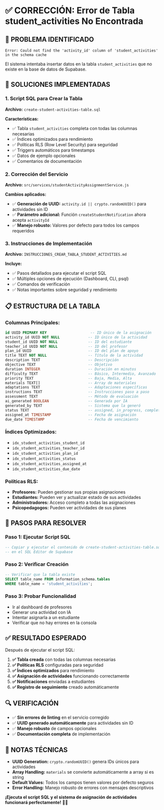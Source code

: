 # ✅ CORRECCIÓN: Error de Tabla student_activities No Encontrada

## 🎯 **PROBLEMA IDENTIFICADO**
```
Error: Could not find the 'activity_id' column of 'student_activities' in the schema cache
```

El sistema intentaba insertar datos en la tabla `student_activities` que no existe en la base de datos de Supabase.

## 🔧 **SOLUCIONES IMPLEMENTADAS**

### **1. Script SQL para Crear la Tabla**
**Archivo:** `create-student-activities-table.sql`

**Características:**
- ✅ Tabla `student_activities` completa con todas las columnas necesarias
- ✅ Índices optimizados para rendimiento
- ✅ Políticas RLS (Row Level Security) para seguridad
- ✅ Triggers automáticos para timestamps
- ✅ Datos de ejemplo opcionales
- ✅ Comentarios de documentación

### **2. Corrección del Servicio**
**Archivo:** `src/services/studentActivityAssignmentService.js`

**Cambios aplicados:**
- ✅ **Generación de UUID:** `activity.id || crypto.randomUUID()` para actividades sin ID
- ✅ **Parámetro adicional:** Función `createStudentNotification` ahora acepta `activityId`
- ✅ **Manejo robusto:** Valores por defecto para todos los campos requeridos

### **3. Instrucciones de Implementación**
**Archivo:** `INSTRUCCIONES_CREAR_TABLA_STUDENT_ACTIVITIES.md`

**Incluye:**
- ✅ Pasos detallados para ejecutar el script SQL
- ✅ Múltiples opciones de ejecución (Dashboard, CLI, psql)
- ✅ Comandos de verificación
- ✅ Notas importantes sobre seguridad y rendimiento

## 📋 **ESTRUCTURA DE LA TABLA**

### **Columnas Principales:**
```sql
id UUID PRIMARY KEY                    -- ID único de la asignación
activity_id UUID NOT NULL             -- ID único de la actividad
student_id UUID NOT NULL              -- ID del estudiante
teacher_id UUID NOT NULL              -- ID del profesor
plan_id UUID                          -- ID del plan de apoyo
title TEXT NOT NULL                   -- Título de la actividad
description TEXT                      -- Descripción
objective TEXT                        -- Objetivo
duration INTEGER                      -- Duración en minutos
difficulty TEXT                       -- Básico, Intermedio, Avanzado
priority TEXT                         -- Baja, Media, Alta
materials TEXT[]                      -- Array de materiales
adaptations TEXT                      -- Adaptaciones específicas
instructions TEXT                     -- Instrucciones paso a paso
assessment TEXT                       -- Método de evaluación
ai_generated BOOLEAN                  -- Generada por IA
generated_by TEXT                     -- Sistema que la generó
status TEXT                           -- assigned, in_progress, completed, cancelled
assigned_at TIMESTAMP                 -- Fecha de asignación
due_date TIMESTAMP                    -- Fecha de vencimiento
```

### **Índices Optimizados:**
- `idx_student_activities_student_id`
- `idx_student_activities_teacher_id`
- `idx_student_activities_plan_id`
- `idx_student_activities_status`
- `idx_student_activities_assigned_at`
- `idx_student_activities_due_date`

### **Políticas RLS:**
- **Profesores:** Pueden gestionar sus propias asignaciones
- **Estudiantes:** Pueden ver y actualizar estado de sus actividades
- **Administradores:** Acceso completo a todas las asignaciones
- **Psicopedagogos:** Pueden ver actividades de sus planes

## 🚀 **PASOS PARA RESOLVER**

### **Paso 1: Ejecutar Script SQL**
```sql
-- Copiar y ejecutar el contenido de create-student-activities-table.sql
-- en el SQL Editor de Supabase
```

### **Paso 2: Verificar Creación**
```sql
-- Verificar que la tabla existe
SELECT table_name FROM information_schema.tables 
WHERE table_name = 'student_activities';
```

### **Paso 3: Probar Funcionalidad**
- Ir al dashboard de profesores
- Generar una actividad con IA
- Intentar asignarla a un estudiante
- Verificar que no hay errores en la consola

## ✅ **RESULTADO ESPERADO**

Después de ejecutar el script SQL:

1. **✅ Tabla creada** con todas las columnas necesarias
2. **✅ Políticas RLS** configuradas para seguridad
3. **✅ Índices optimizados** para rendimiento
4. **✅ Asignación de actividades** funcionando correctamente
5. **✅ Notificaciones** enviadas a estudiantes
6. **✅ Registro de seguimiento** creado automáticamente

## 🔍 **VERIFICACIÓN**

- ✅ **Sin errores de linting** en el servicio corregido
- ✅ **UUID generado automáticamente** para actividades sin ID
- ✅ **Manejo robusto** de campos opcionales
- ✅ **Documentación completa** de implementación

## 📝 **NOTAS TÉCNICAS**

- **UUID Generation:** `crypto.randomUUID()` genera IDs únicos para actividades
- **Array Handling:** `materials` se convierte automáticamente a array si es string
- **Default Values:** Todos los campos tienen valores por defecto seguros
- **Error Handling:** Manejo robusto de errores con mensajes descriptivos

**¡Ejecuta el script SQL y el sistema de asignación de actividades funcionará perfectamente!** 🎯✨
